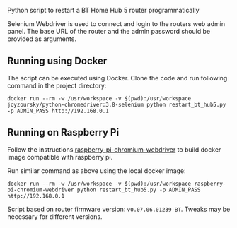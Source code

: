 Python script to restart a BT Home Hub 5 router programmatically

Selenium Webdriver is used to connect and login to the routers web admin panel. The base URL of the router and the admin password should be provided as arguments. 

## Running using Docker
The script can be executed using Docker. Clone the code and run following command in the project directory:
```
docker run --rm -w /usr/workspace -v $(pwd):/usr/workspace joyzoursky/python-chromedriver:3.8-selenium python restart_bt_hub5.py -p ADMIN_PASS http://192.168.0.1
```

## Running on Raspberry Pi
Follow the instructions [raspberry-pi-chromium-webdriver](https://github.com/ekinsokmen/raspberry-pi-chromium-webdriver) to build docker image compatible with raspberry pi.

Run similar command as above using the local docker image:
```
docker run --rm -w /usr/workspace -v $(pwd):/usr/workspace raspberry-pi-chromium-webdriver python restart_bt_hub5.py -p ADMIN_PASS http://192.168.0.1
```

Script based on router firmware version: `v0.07.06.01239-BT`. Tweaks may be necessary for different versions.
